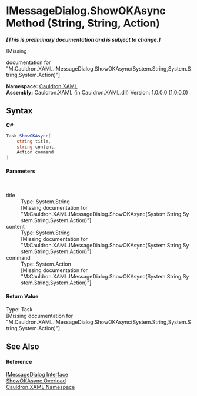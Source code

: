 # IMessageDialog.ShowOKAsync Method (String, String, Action)
 _**\[This is preliminary documentation and is subject to change.\]**_

\[Missing <summary> documentation for "M:Cauldron.XAML.IMessageDialog.ShowOKAsync(System.String,System.String,System.Action)"\]

**Namespace:**&nbsp;<a href="N_Cauldron_XAML">Cauldron.XAML</a><br />**Assembly:**&nbsp;Cauldron.XAML (in Cauldron.XAML.dll) Version: 1.0.0.0 (1.0.0.0)

## Syntax

**C#**<br />
``` C#
Task ShowOKAsync(
	string title,
	string content,
	Action command
)
```


#### Parameters
&nbsp;<dl><dt>title</dt><dd>Type: System.String<br />\[Missing <param name="title"/> documentation for "M:Cauldron.XAML.IMessageDialog.ShowOKAsync(System.String,System.String,System.Action)"\]</dd><dt>content</dt><dd>Type: System.String<br />\[Missing <param name="content"/> documentation for "M:Cauldron.XAML.IMessageDialog.ShowOKAsync(System.String,System.String,System.Action)"\]</dd><dt>command</dt><dd>Type: System.Action<br />\[Missing <param name="command"/> documentation for "M:Cauldron.XAML.IMessageDialog.ShowOKAsync(System.String,System.String,System.Action)"\]</dd></dl>

#### Return Value
Type: Task<br />\[Missing <returns> documentation for "M:Cauldron.XAML.IMessageDialog.ShowOKAsync(System.String,System.String,System.Action)"\]

## See Also


#### Reference
<a href="T_Cauldron_XAML_IMessageDialog">IMessageDialog Interface</a><br /><a href="Overload_Cauldron_XAML_IMessageDialog_ShowOKAsync">ShowOKAsync Overload</a><br /><a href="N_Cauldron_XAML">Cauldron.XAML Namespace</a><br />